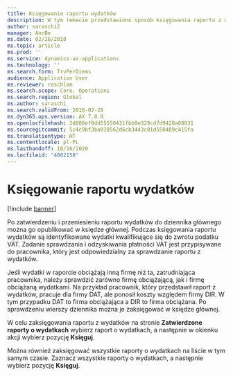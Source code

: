 ```yaml
---
title: Księgowanie raportu wydatków
description: W tym temacie przedstawiono sposób księgowania raportu z wydatków w księdze głównej.
author: saraschi2
manager: AnnBe
ms.date: 02/26/2018
ms.topic: article
ms.prod: ''
ms.service: dynamics-ax-applications
ms.technology: ''
ms.search.form: TrvPerDiems
audience: Application User
ms.reviewer: roschlom
ms.search.scope: Core, Operations
ms.search.region: Global
ms.author: saraschi
ms.search.validFrom: 2016-02-28
ms.dyn365.ops.version: AX 7.0.0
ms.openlocfilehash: 2d008ef8dd55550431fbb9e329cd7d9428a08831
ms.sourcegitcommit: 5c4c9bf3ba018562d6cb3443c01d550489c415fa
ms.translationtype: HT
ms.contentlocale: pl-PL
ms.lasthandoff: 10/16/2020
ms.locfileid: "4082158"
---
```

# <a name="post-an-expense-report"></a>Księgowanie raportu wydatków

[!include [banner](../includes/banner.md)]

Po zatwierdzeniu i przeniesieniu raportu wydatków do dziennika głównego można go opublikować w księdze głównej. Podczas księgowania raportu wydatków są identyfikowane wydatki kwalifikujące się do zwrotu podatku VAT. Zadanie sprawdzania i odzyskiwania płatności VAT jest przypisywane do pracownika, który jest odpowiedzialny za sprawdzanie raportu z wydatków.

Jeśli wydatki w raporcie obciążają inną firmę niż ta, zatrudniająca pracownika, należy sprawdzić zarówno firmę obciążającą, jak i firmę obciążaną wydatkami. Na przykład pracownik, który przedstawił raport z wydatków, pracuje dla firmy DAT, ale ponosił koszty względem firmy DIR. W tym przypadku DAT to firma obciążająca a DIR to firma obciążana. Po sprawdzeniu wierszy dziennika można je zaksięgować w księdze głównej.

W celu zaksięgowania raportu z wydatków na stronie **Zatwierdzone raporty o wydatkach** wybierz raport o wydatkach, a następnie w okienku akcji wybierz pozycję **Księguj**.

Można również zaksięgować wszystkie raporty o wydatkach na liście w tym samym czasie. Zaznacz wszystkie raporty o wydatkach, a następnie wybierz pozycję **Księguj**.
